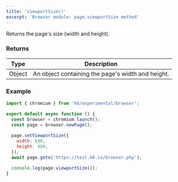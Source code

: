 ```yaml
---
title: 'viewportSize()'
excerpt: 'Browser module: page.viewportSize method'
---
```


Returns the page's size (width and height).

### Returns

| Type                 | Description                                                                                     |
| ----                 | -----------                                                                                     |
| Object               | An object containing the page's width and height.                                               |

### Example

<CodeGroup labels={[]}>

```javascript
import { chromium } from 'k6/experimental/browser';

export default async function () {
  const browser = chromium.launch();
  const page = browser.newPage();
  
  page.setViewportSize({
    width: 640,
    height: 480,
  });
  await page.goto('https://test.k6.io/browser.php');

  console.log(page.viewportSize());
}
```

</CodeGroup>